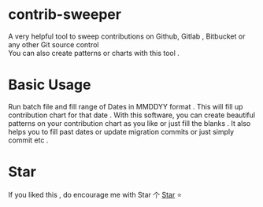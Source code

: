 # contrib-sweeper

A very helpful tool to sweep contributions on Github, Gitlab , Bitbucket or any other Git source control   
You can also create patterns or charts with this tool .

# Basic Usage

Run batch file and fill range of Dates in MMDDYY format . This will fill up contribution chart for that date . 
With this software,  you can create beautiful patterns on your contribution chart as you like or just fill the blanks . 
It also helps you to fill past dates or update migration commits or just simply commit etc .

# Star
If you liked this , do encourage me with Star 个 [Star](https://github.com/deathstar1/contrib-sweeper) ⭐️ 
